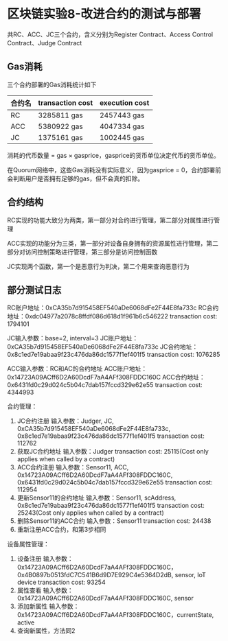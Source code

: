 # 区块链实验8-改进合约的测试与部署


共RC、ACC、JC三个合约，含义分别为Register Contract、Access Control Contract、Judge Contract

## Gas消耗

三个合约部署的Gas消耗统计如下

| 合约名 | transaction cost | execution cost |
| ------ | ---------------- | -------------- |
| RC     | 3285811 gas      | 2457443 gas    |
| ACC    | 5380922 gas      | 4047334 gas    |
| JC     | 1375161 gas      | 1002445 gas    |

消耗的代币数量 = gas × gasprice，gasprice的货币单位决定代币的货币单位。

在Quorum网络中，这些Gas消耗没有实际意义，因为gasprice = 0，合约部署前会判断用户是否拥有足够的gas，但不会真的扣除。

## 合约结构

RC实现的功能大致分为两类，第一部分对合约进行管理，第二部分对属性进行管理

ACC实现的功能分为三类，第一部分对设备自身拥有的资源属性进行管理，第二部分对访问控制策略进行管理，第三部分是访问控制函数

JC实现两个函数，第一个是恶意行为判决，第二个用来查询恶意行为

## 部分测试日志

RC账户地址：0xCA35b7d915458EF540aDe6068dFe2F44E8fa733c
RC合约地址：0xdc04977a2078c8ffdf086d618d1f961b6c546222
transaction cost: 1794101

JC输入参数：base=2, interval=3
JC账户地址：0xCA35b7d915458EF540aDe6068dFe2F44E8fa733c
JC合约地址：0x8c1ed7e19abaa9f23c476da86dc1577f1ef401f5
transaction cost: 1076285

ACC输入参数：RC和AC的合约地址
ACC账户地址：0x14723A09ACff6D2A60DcdF7aA4AFf308FDDC160C
ACC合约地址：0x6431fd0c29d024c5b04c7dab157fccd329e62e55
transaction cost: 4344993

合约管理：
1. JC合约注册
    输入参数：Judger, JC, 0xCA35b7d915458EF540aDe6068dFe2F44E8fa733c, 0x8c1ed7e19abaa9f23c476da86dc1577f1ef401f5
    transaction cost: 112762
2. 获取JC合约地址
    输入参数：Judger
    transaction cost: 25115(Cost only applies when called by a contract)
3. ACC合约注册
    输入参数：Sensor11, ACC, 0x14723A09ACff6D2A60DcdF7aA4AFf308FDDC160C, 0x6431fd0c29d024c5b04c7dab157fccd329e62e55
    transaction cost: 112954
4. 更新Sensor11的合约地址
    输入参数：Sensor11, scAddress, 0x8c1ed7e19abaa9f23c476da86dc1577f1ef401f5
    transaction cost: 25243(Cost only applies when called by a contract)
5. 删除Sensor11的ACC合约
    输入参数：Sensor11
    transaction cost: 24438
6. 重新注册ACC合约，和第3步相同

设备属性管理：
1. 设备注册
    输入参数：0x14723A09ACff6D2A60DcdF7aA4AFf308FDDC160C，0x4B0897b0513fdC7C541B6d9D7E929C4e5364D2dB, sensor, IoT device
     transaction cost: 93254
2. 属性查看
    输入参数：0x14723A09ACff6D2A60DcdF7aA4AFf308FDDC160C, sensor
3. 添加新属性
   输入参数：0x14723A09ACff6D2A60DcdF7aA4AFf308FDDC160C，currentState, active
4. 查询新属性，方法同2
